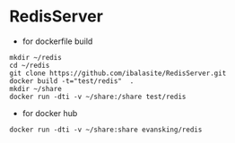 # RedisServer

* for dockerfile build
```command
mkdir ~/redis
cd ~/redis
git clone https://github.com/ibalasite/RedisServer.git
docker build -t="test/redis"  .
mkdir ~/share
docker run -dti -v ~/share:/share test/redis
```
* for docker hub
```
docker run -dti -v ~/share:share evansking/redis
```
